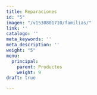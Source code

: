 ```yaml
---
title: Reparaciones
id: "5"
imagen: "/v1530801710/familias/"
link: ''
catalogo: ''
meta_keywords: ''
meta_description: ''
weight: "5"
menu:
  principal:
    parent: Productos
    weight: 9
draft: true

---
```

